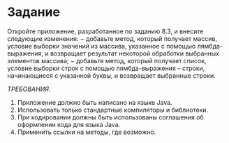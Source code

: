 # Задание
Откройте приложение, разработанное по заданию 8.3, и внесите
   следующие изменения:
   − добавьте метод, который получает массив, условие выборки значений из
   массива, указанное с помощью лямбда-выражения, и возвращает результат
   некоторой обработки выбранных элементов массива;
   − добавьте метод, который получает список, условие выборки строк с
   помощью лямбда-выражения – строки, начинающиеся с указанной буквы,
   и возвращает выбранные строки.
   
   _ТРЕБОВАНИЯ._
   1. Приложение должно быть написано на языке Java.
   2. Использовать только стандартные компиляторы и библиотеки.
   3. При кодировании должны быть использованы соглашения об
   оформлении кода для языка Java.
   4. Применить ссылки на методы, где возможно.
